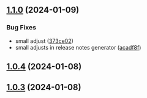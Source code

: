 ## [1.1.0](https://github.com/DanielAraldi/mailer/compare/v1.0.4...v1.1.0) (2024-01-09)


### Bug Fixes

* small adjust ([373ce02](https://github.com/DanielAraldi/mailer/commit/373ce02f17d9947c84921964692f5a19b7f18303))
* small adjusts in release notes generator ([acadf8f](https://github.com/DanielAraldi/mailer/commit/acadf8fb7dfb324e22c091f22b045a652be81d3c))

## [1.0.4](https://github.com/DanielAraldi/mailer/compare/v1.0.3...v1.0.4) (2024-01-08)

## [1.0.3](https://github.com/DanielAraldi/mailer/compare/v1.0.2...v1.0.3) (2024-01-08)
